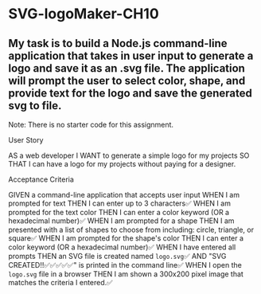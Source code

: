 # SVG-logoMaker-CH10

## My task is to build a Node.js command-line application that takes in user input to generate a logo and save it as an .svg file. The application will prompt the user to select color, shape, and provide text for the logo and save the generated svg to file.

Note: There is no starter code for this assignment.


User Story

AS a web developer
I WANT to generate a simple logo for my projects
SO THAT I can have a logo for my projects without paying for a designer.


Acceptance Criteria

GIVEN a command-line application that accepts user input
WHEN I am prompted for text
THEN I can enter up to 3 characters✅
WHEN I am prompted for the text color
THEN I can enter a color keyword (OR a hexadecimal number)✅
WHEN I am prompted for a shape
THEN I am presented with a list of shapes to choose from including: circle, triangle, or square✅
WHEN I am prompted for the shape's color
THEN I can enter a color keyword (OR a hexadecimal number)✅
WHEN I have entered all prompts
THEN an SVG file is created named `logo.svg`✅
AND "SVG CREATED!!✅✅✅✅✅" is printed in the command line✅
WHEN I open the `logo.svg` file in a browser
THEN I am shown a 300x200 pixel image that matches the criteria I entered.✅



